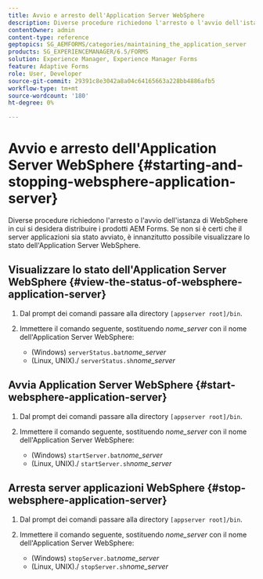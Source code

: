 ```yaml
---
title: Avvio e arresto dell'Application Server WebSphere
description: Diverse procedure richiedono l'arresto o l'avvio dell'istanza di WebSphere in cui si desidera distribuire i prodotti AEM Forms. Questo documento descrive come avviare e arrestare l'Application Server WebSphere.
contentOwner: admin
content-type: reference
geptopics: SG_AEMFORMS/categories/maintaining_the_application_server
products: SG_EXPERIENCEMANAGER/6.5/FORMS
solution: Experience Manager, Experience Manager Forms
feature: Adaptive Forms
role: User, Developer
source-git-commit: 29391c8e3042a8a04c64165663a228bb4886afb5
workflow-type: tm+mt
source-wordcount: '180'
ht-degree: 0%

---
```


# Avvio e arresto dell&#39;Application Server WebSphere {#starting-and-stopping-websphere-application-server}

Diverse procedure richiedono l&#39;arresto o l&#39;avvio dell&#39;istanza di WebSphere in cui si desidera distribuire i prodotti AEM Forms. Se non si è certi che il server applicazioni sia stato avviato, è innanzitutto possibile visualizzare lo stato dell&#39;Application Server WebSphere.

## Visualizzare lo stato dell&#39;Application Server WebSphere {#view-the-status-of-websphere-application-server}

1. Dal prompt dei comandi passare alla directory `[appserver root]/bin`.
1. Immettere il comando seguente, sostituendo *nome_server* con il nome dell&#39;Application Server WebSphere:

   * (Windows) `serverStatus.bat`*nome_server*
   * (Linux, UNIX)./ `serverStatus.sh`*nome_server*

## Avvia Application Server WebSphere {#start-websphere-application-server}

1. Dal prompt dei comandi passare alla directory `[appserver root]/bin`.
1. Immettere il comando seguente, sostituendo *nome_server* con il nome dell&#39;Application Server WebSphere:

   * (Windows) `startServer.bat`*nome_server*
   * (Linux, UNIX)./ `startServer.sh`*nome_server*

## Arresta server applicazioni WebSphere {#stop-websphere-application-server}

1. Dal prompt dei comandi passare alla directory `[appserver root]/bin`.
1. Immettere il comando seguente, sostituendo *nome_server* con il nome dell&#39;Application Server WebSphere:

   * (Windows) `stopServer.bat`*nome_server*
   * (Linux, UNIX)./ `stopServer.sh`*nome_server*
